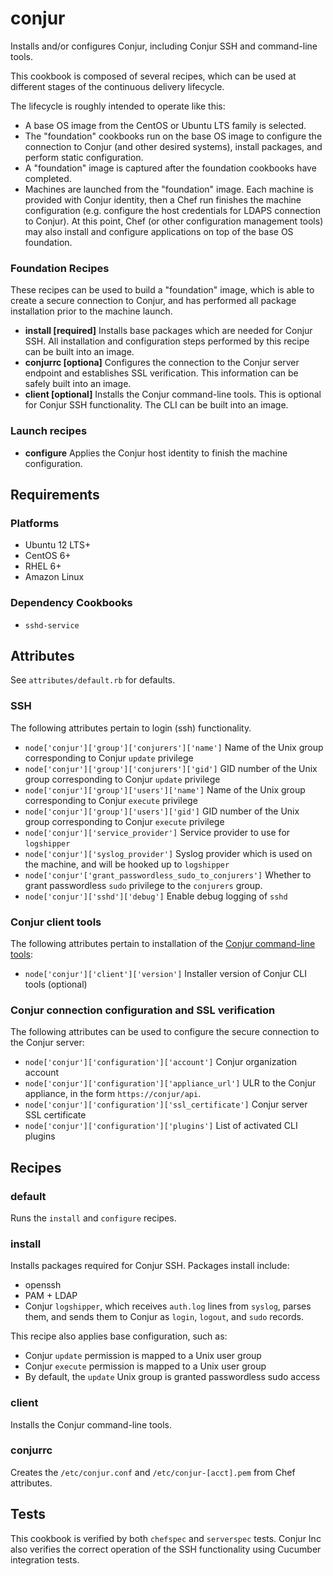# conjur

Installs and/or configures Conjur, including Conjur SSH and command-line tools.

This cookbook is composed of several recipes, which can be used at different stages of the continuous delivery lifecycle.

The lifecycle is roughly intended to operate like this:

* A base OS image from the CentOS or Ubuntu LTS family is selected. 
* The "foundation" cookbooks run on the base OS image to configure the connection to Conjur (and other desired systems), install packages, and perform static configuration.
* A "foundation" image is captured after the foundation cookbooks have completed.
* Machines are launched from the "foundation" image. Each machine is provided with Conjur identity, then a Chef run finishes the machine configuration (e.g. configure the host credentials for LDAPS connection to Conjur). At this point, Chef (or other configuration management tools) may also install and configure applications on top of the base OS foundation.

### Foundation Recipes

These recipes can be used to build a "foundation" image, which is able to create a secure connection to Conjur, and has performed all package installation prior to the machine launch.

* **install [required]** Installs base packages which are needed for Conjur SSH. All installation and configuration steps performed by this recipe can be built into an image.
* **conjurrc [optiona]** Configures the connection to the Conjur server endpoint and establishes SSL verification. This information can be safely built into an image.
* **client [optional]** Installs the Conjur command-line tools. This is optional for Conjur SSH functionality. The CLI can be built into an image.

### Launch recipes

* **configure** Applies the Conjur host identity to finish the machine configuration.

## Requirements

### Platforms

* Ubuntu 12 LTS+
* CentOS 6+
* RHEL 6+
* Amazon Linux

### Dependency Cookbooks

* `sshd-service`

## Attributes

See `attributes/default.rb` for defaults.

### SSH

The following attributes pertain to login (ssh) functionality.


* `node['conjur']['group']['conjurers']['name']` Name of the Unix group corresponding to Conjur `update` privilege
* `node['conjur']['group']['conjurers']['gid']` GID number of the Unix group corresponding to Conjur `update` privilege
* `node['conjur']['group']['users']['name']` Name of the Unix group corresponding to Conjur `execute` privilege
* `node['conjur']['group']['users']['gid']` GID number of the Unix group corresponding to Conjur `execute` privilege
* `node['conjur']['service_provider']` Service provider to use for `logshipper`
* `node['conjur']['syslog_provider']` Syslog provider which is used on the machine, and will be hooked up to `logshipper`
* `node['conjur'['grant_passwordless_sudo_to_conjurers']` Whether to grant passwordless `sudo` privilege to the `conjurers` group.
* `node['conjur']['sshd']['debug']` Enable debug logging of `sshd`

### Conjur client tools

The following attributes pertain to installation of the [Conjur command-line tools](http://developer.conjur.net/client_setup/cli.html):

* `node['conjur']['client']['version']` Installer version of Conjur CLI tools (optional)

### Conjur connection configuration and SSL verification

The following attributes can be used to configure the secure connection to the Conjur server:

* `node['conjur']['configuration']['account']` Conjur organization account
* `node['conjur']['configuration']['appliance_url']` ULR to the Conjur appliance, in the form `https://conjur/api`.
* `node['conjur']['configuration']['ssl_certificate']` Conjur server SSL certificate
* `node['conjur']['configuration']['plugins']` List of activated CLI plugins

## Recipes

### default

Runs the `install` and `configure` recipes.

### install

Installs packages required for Conjur SSH. Packages install include:

* openssh
* PAM + LDAP
* Conjur `logshipper`, which receives `auth.log` lines from `syslog`, parses them, and sends them to Conjur as `login`, `logout`, and `sudo` records.

This recipe also applies base configuration, such as:

* Conjur `update` permission is mapped to a Unix user group
* Conjur `execute` permission is mapped to a Unix user group
* By default, the `update` Unix group is granted passwordless sudo access

### client

Installs the Conjur command-line tools.

### conjurrc

Creates the `/etc/conjur.conf` and `/etc/conjur-[acct].pem` from Chef attributes.

## Tests

This cookbook is verified by both `chefspec` and `serverspec` tests. Conjur Inc also verifies the correct operation of the SSH functionality using Cucumber integration tests.
